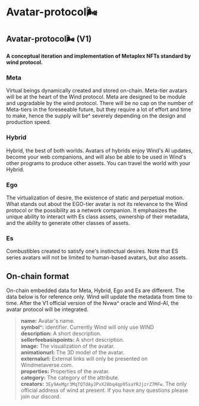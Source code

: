 # Avatar-protocol🌬

## Avatar-protocol🌬 (V1)

**A conceptual iteration and implementation of Metaplex NFTs standard by wind protocol.**

### Meta

Virtual beings dynamically created and stored on-chain. Meta-tier avatars will be at the heart of the Wind protocol. Meta are designed to be module and upgradable by the wind protocol. There will be no cap on the number of Meta-tiers in the foreseeable future, but they require a lot of effort and time to make, hence the supply will be^ severely depending on the design and production speed.


### Hybrid 

Hybrid, the best of both worlds. Avatars of hybrids enjoy Wind's AI updates, become your web companions, and will also be able to be used in Wind's other programs to produce other assets. You can travel the world with your Hybrid.

### Ego

The virtualization of desire, the existence of static and perpetual motion. What stands out about the EGO-tier avatar is not its relevance to the Wind protocol or the possibility as a network companion. It emphasizes the unique ability to interact with Es class assets, ownership of their metadata, and the ability to generate other classes of assets.

### Es

Combustibles created to satisfy one's instinctual desires. Note that ES series avatars will not be limited to human-based avatars, but also assets.

## On-chain format

On-chain embedded data for Meta, Hybrid, Ego and Es are different. The data below is for reference only. Wind will update the metadata from time to time. After the V1 official version of the Nvwa^ oracle and Wind-AI, the avatar protocol will be integrated.

>__name:__ Avatar's name. 
<br>__symbol^:__ identifier. Currently Wind will only use WIND <br>__description:__ A short description. 
<br>__sellerfeebasispoints:__ A short description. 
<br>__image:__ The visualization of the avatar. 
<br>__animationurl:__ The 3D model of the avatar. 
<br>__externalurl:__ External links will only be presented on Windmetaverse.com. 
<br>__properties:__ Properties of the avatar. 
<br>__category:__ The category of the attribute. 
<br>__creators:__ `3Ey9AeMgr3MqTQTdAyJPvX28bq4qp95xaYRJjzrZ7MFw`. The only official address of wind at present. If you have any questions please join our discord.